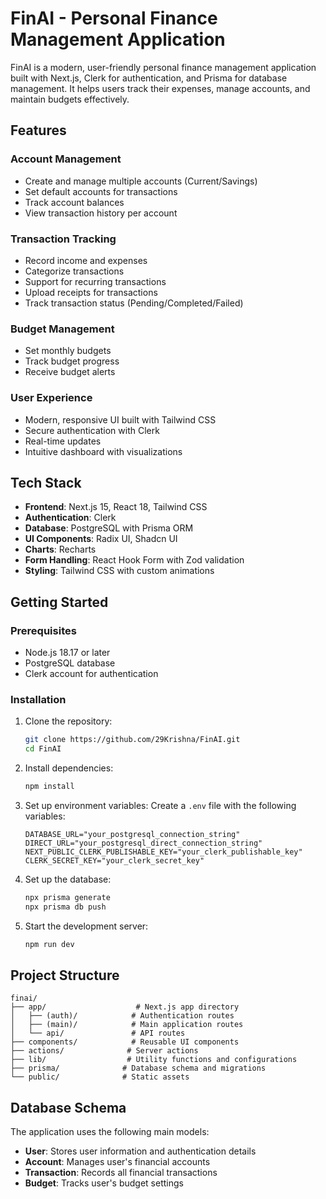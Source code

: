 # FinAI - Personal Finance Management Application

FinAI is a modern, user-friendly personal finance management application built with Next.js, Clerk for authentication, and Prisma for database management. It helps users track their expenses, manage accounts, and maintain budgets effectively.

## Features

### Account Management
- Create and manage multiple accounts (Current/Savings)
- Set default accounts for transactions
- Track account balances
- View transaction history per account

### Transaction Tracking
- Record income and expenses
- Categorize transactions
- Support for recurring transactions
- Upload receipts for transactions
- Track transaction status (Pending/Completed/Failed)

### Budget Management
- Set monthly budgets
- Track budget progress
- Receive budget alerts

### User Experience
- Modern, responsive UI built with Tailwind CSS
- Secure authentication with Clerk
- Real-time updates
- Intuitive dashboard with visualizations

## Tech Stack

- **Frontend**: Next.js 15, React 18, Tailwind CSS
- **Authentication**: Clerk
- **Database**: PostgreSQL with Prisma ORM
- **UI Components**: Radix UI, Shadcn UI
- **Charts**: Recharts
- **Form Handling**: React Hook Form with Zod validation
- **Styling**: Tailwind CSS with custom animations

## Getting Started

### Prerequisites

- Node.js 18.17 or later
- PostgreSQL database
- Clerk account for authentication

### Installation

1. Clone the repository:
   ```bash
   git clone https://github.com/29Krishna/FinAI.git
   cd FinAI
   ```

2. Install dependencies:
   ```bash
   npm install
   ```

3. Set up environment variables:
   Create a `.env` file with the following variables:
   ```
   DATABASE_URL="your_postgresql_connection_string"
   DIRECT_URL="your_postgresql_direct_connection_string"
   NEXT_PUBLIC_CLERK_PUBLISHABLE_KEY="your_clerk_publishable_key"
   CLERK_SECRET_KEY="your_clerk_secret_key"
   ```

4. Set up the database:
   ```bash
   npx prisma generate
   npx prisma db push
   ```

5. Start the development server:
   ```bash
   npm run dev
   ```

## Project Structure

```
finai/
├── app/                    # Next.js app directory
│   ├── (auth)/            # Authentication routes
│   ├── (main)/            # Main application routes
│   └── api/               # API routes
├── components/            # Reusable UI components
├── actions/              # Server actions
├── lib/                  # Utility functions and configurations
├── prisma/              # Database schema and migrations
└── public/              # Static assets
```

## Database Schema

The application uses the following main models:

- **User**: Stores user information and authentication details
- **Account**: Manages user's financial accounts
- **Transaction**: Records all financial transactions
- **Budget**: Tracks user's budget settings
